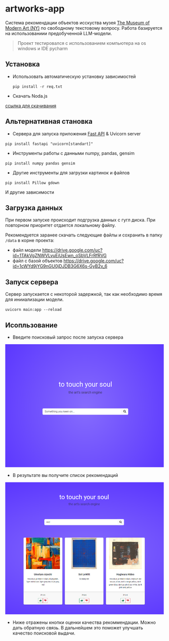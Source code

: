 # artworks-app

Система рекомендации объектов исскуства музея [The Museum of Modern Art (NY)](https://www.moma.org) по свободному текстовому вопросу. Работа базируется на использованиии предобученной LLM-модели.
> Проект тестировался с использованием компьютера на os windows и IDE pycharm
## Установка
- Использовать автоматическую установку зависимостей

  `pip install -r req.txt`

- Скачать Noda.js

[ссылка для скачивания](https://nodejs.org/en)

## Альтернативная становка
  
- Сервера для запуска приложения [Fast API](https://fastapi.tiangolo.com/) & Uvicorn server

`pip install fastapi "uvicorn[standart]"`

- Инструменты работы с данными numpy, pandas, gensim

`pip install numpy pandas gensim`

- Другие инструменты для загрузки картинок и файлов

`pip install Pillow gdown`

И другие зависимости

## Загрузка данных

При первом запуске происходит подгрузка данных с гугл диска.
При повторном приоритет отдается локальному файлу. 

Рекомендуется заранее скачать следующие файлы и сохранить в папку `/data` в корне проекта:
- файл модели https://drive.google.com/uc?id=1TAkVgZNWVLvuEiUsEwn_oSbVLFrRfRVG
- файл с базой объектов https://drive.google.com/uc?id=1cWYd9jYG9nGU0jDJDB3G6X6s-GyB2v_6

## Запуск сервера

Сервер запускается с некоторой задержкой, так как необходимо время для инииализации модели.

`uvicorn main:app --reload`

## Исопльзование

- Введите поисковый запрос после запуска сервера

![Alt text](image.png)

- В результате вы получите список рекомендаций

![Alt text](image-1.png)

- Ниже отражены кнопки оценки качества рекоммендации. Можно дать обратную связь. В дальнейшем это поможет улучшать качество поисковой выдачи.

